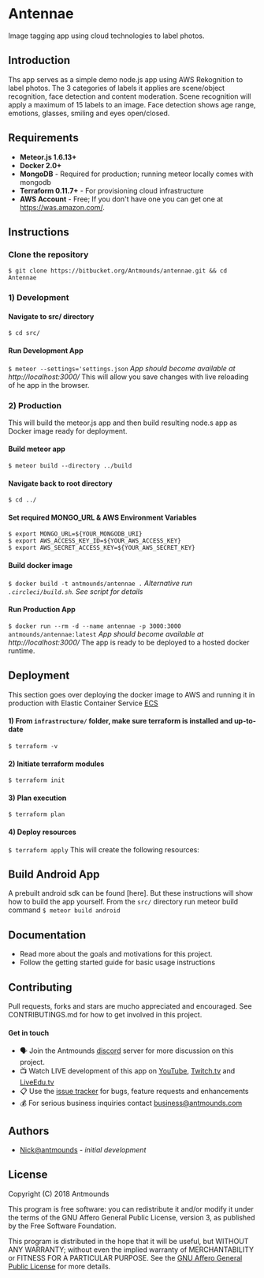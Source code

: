 # Antennae
Image tagging app using cloud technologies to label photos. 


## Introduction
Ths app serves as a simple demo node.js app using AWS Rekognition to label photos. The 3 categories of labels it applies are scene/object recognition, face detection and content moderation. Scene recognition will apply a maximum of 15 labels to an image. Face detection shows age range, emotions, glasses, smiling and eyes open/closed.

## Requirements
* **Meteor.js 1.6.13+**
* **Docker 2.0+**
* **MongoDB** - Required for production; running meteor locally comes with mongodb
* **Terraform 0.11.7+** - For provisioning cloud infrastructure
* **AWS Account** - Free; If you don't have one you can get one at https://was.amazon.com/.

## Instructions
### Clone the repository
`$ git clone https://bitbucket.org/Antmounds/antennae.git && cd Antennae`

### 1) Development
#### Navigate to src/ directory
`$ cd src/`

#### Run Development App
`$ meteor --settings='settings.json` *App should become available at http://localhost:3000/*
This will allow you save changes with live reloading of he app in the browser.

### 2) Production
This will build the meteor.js app and then build resulting node.s app as Docker image ready for deployment.

#### Build meteor app
`$ meteor build --directory ../build`

#### Navigate back to root directory
`$ cd ../`

#### Set required MONGO_URL & AWS Environment Variables
```
$ export MONGO_URL=${YOUR_MONGODB_URI}
$ export AWS_ACCESS_KEY_ID=${YOUR_AWS_ACCESS_KEY}
$ export AWS_SECRET_ACCESS_KEY=${YOUR_AWS_SECRET_KEY}
```

#### Build docker image
`$ docker build -t antmounds/antennae .` *Alternative run `.circleci/build.sh`. See script for details*

#### Run Production App
`$ docker run --rm -d --name antennae -p 3000:3000 antmounds/antennae:latest` *App should become available at http://localhost:3000/*
The app is ready to be deployed to a hosted docker runtime.

## Deployment
This section goes over deploying the docker image to AWS and running it in production with Elastic Container Service [ECS](https://aws.amazon.com/ecs)
#### 1) From `infrastructure/` folder, make sure terraform is installed and up-to-date
`$ terraform -v` 

#### 2) Initiate terraform modules
`$ terraform init` 

#### 3) Plan execution
`$ terraform plan` 

#### 4) Deploy resources
`$ terraform apply` 
This will create the following resources:


## Build Android App
A prebuilt android sdk can be found [here]. But these instructions will show how to build the app yourself.
From the `src/` directory run meteor build command
`$ meteor build android`

## Documentation
* Read more about the goals and motivations for this project.
* Follow the getting started guide for basic usage instructions

## Contributing
Pull requests, forks and stars are mucho appreciated and encouraged. See CONTRIBUTINGS.md for how to get involved in this project. 

#### Get in touch
* :speaking_head: Join the Antmounds [discord]() server for more discussion on this project.
* :tv: Watch LIVE development of this app on [YouTube](https://www.youtube.com/Antmounds), [Twitch.tv](https://twitch.tv/Antmounds) and [LiveEdu.tv](https://liveedu.tv/Antmounds)
* :clipboard: Use the [issue tracker](https://bitbucket.org/Antmounds/antennae/issues) for bugs, feature requests and enhancements
* :moneybag: For serious business inquiries contact [business@antmounds.com](business@antmounds.com)

## Authors
* [Nick@antmounds](https://bitbucket.org/Antmounds) - *initial development*

## License
Copyright (C) 2018 Antmounds

This program is free software: you can redistribute it and/or  modify
it under the terms of the GNU Affero General Public License, version 3,
as published by the Free Software Foundation.

This program is distributed in the hope that it will be useful,
but WITHOUT ANY WARRANTY; without even the implied warranty of
MERCHANTABILITY or FITNESS FOR A PARTICULAR PURPOSE.  See the
[GNU Affero General Public License](https://www.gnu.org/licenses/agpl-3.0.en.html) for more details.